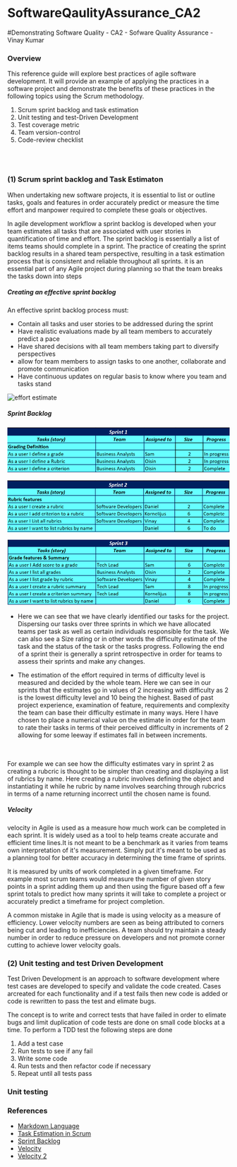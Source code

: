 # SoftwareQaulityAssurance_CA2

#Demonstrating Software Quality - CA2 - Sofware Quality Assurance - Vinay Kumar 

### Overview 

This reference guide will explore best practices of agile software development. It will provide an example of applying the practices in a software project and demonstrate the benefits of these practices in the following topics using the Scrum methodology.

1. Scrum sprint backlog and task estimation 
2. Unit testing and test-Driven Development 
3. Test coverage metric 
4. Team version-control
5. Code-review checklist

<br><br>

### (1) Scrum sprint backlog and Task Estimaton 

When undertaking new software projects, it is essential to list or outline tasks, goals and features in order accurately predict or measure the time effort and manpower required to complete these goals or objectives. 

In agile development workflow a sprint backlog is developed when your team estimates all tasks that are associated with user stories in quantification of time and effort. The sprint backlog is essentially a list of items teams should complete in a sprint. The practice of creating the sprint backlog results in a shared team perspective, resulting in a task estimation process that is consistent and reliable throughout all sprints. 
it is an essential part of any Agile project during planning so that the team breaks the tasks down into steps 

##### Creating an effective sprint backlog
An effective sprint backlog process must: 
* Contain all tasks and user stories to be addressed during the sprint 
* Have realistic evaluations made by all team members to accurately predict a pace
* Have shared decisions with all team members taking part to diversify perspectives 
* allow for team members to assign tasks to one another, collaborate and promote   communication
* Have continuous updates on regular basis to know where you team and tasks stand


![effort estimate](images/effort_estimat.png)

##### Sprint Backlog

![Sprint 1](images/S1.PNG)
<br>


![Sprint 2](images/S2.PNG)
<br>


![Sprint 3](images/S3.PNG)
<br>

* Here we can see that we have clearly identified our tasks for the project. Dispersing our tasks over three sprints in which we have allocated teams per task as well as certain individuals responsible for the task. We can also see a Size rating or in other words the difficulty estimate of the task and the status of the task or the tasks progress. Following the end of a sprint their is generally a sprint retrospective in order for teams to assess their sprints and make any changes. 

* The estimation of the effort required in terms of difficulty level is measured and decided by the whole team. Here we can see in our sprints that the estimates go in values of 2 increasing with difficulty as 2 is the lowest difficulty level and 10 being the highest. Based of past project experience, examination of feature, requirements and complexity the team can base their difficulty estimate in many ways. Here I have chosen to place a numerical value on the estimate in order for the team to rate their tasks in terms of their perceived difficulty in increments of 2 allowing for some leeway if estimates fall in between increments. 
<br>
<br>
For example we can see how the difficulty estimates vary in sprint 2 as creating a rubcric is thought to be simpler than creating and displaying a list of rubrics by name. Here creating a rubric involves defining the object and instantiating it while he rubric by name involves searching through rubcrics in terms of a name returning incorrect until the chosen name is found.  

##### Velocity 
velocity in Agile is used as a measure how much work can be completed in each sprint. It is widely used as a tool to help  teams create accurate and efficient time lines.It is not meant to be a benchmark as it varies from teams own interpretation of it's measurement. Simply put it's meant to be used as a planning tool for better accuracy in determining the time frame of sprints.

It is measured by units of work completed in a given timeframe. For example most scrum teams would measure the number of given story points in a sprint adding them up and then using the figure based off a few sprint totals to predict how many sprints it will take to complete a project or accurately predict a timeframe for project completion. 

A common mistake in Agile that is made is using velocity as a measure of efficiency. Lower velocity numbers are seen as being attributed to corners being cut and leading to inefficiencies. A team should try maintain a steady number in order to reduce pressure on developers and not promote corner cutting to achieve lower velocity goals. 

### (2) Unit testing and test Driven Development 
Test Driven Development is an approach to software development where test cases are developed to specify and validate the code created. Cases arcreated for each functionality and if a test fails then new code is added or code is rewritten to pass the test and elimate bugs. 

The concept is to write and correct tests that have failed in order to elimate bugs and limit duplication of code tests are done on small code blocks at a time. To perform a TDD test the following steps are done 
<br>

1. Add a test case 
2. Run tests to see if any fail
3. Write some code
4. Run tests and then refactor code if necessary
5. Repeat until all tests pass


### Unit testing 




### References 

- [Markdown Language](https://www.markdownguide.org/basic-syntax/)
- [Task Estimation in Scrum](https://www.projectmanagement.com/blog/blogPostingView.cfm?blogPostingID=46054&thisPageURL=/blog-post/46054/Task-Estimation-with-Scrum#_=_)
- [Sprint Backlog](https://www.sealights.io/sprint-velocity/the-sprint-backlog-why-its-important-and-how-to-make-it-great/)
- [Velocity](https://www.planview.com/resources/articles/lkdc-velocity-agile/#:~:text=Velocity%20in%20Agile%20is%20a,iterations%2C%20sprints%2C%20or%20weeks.)
- [Velocity 2](https://www.agilealliance.org/glossary/velocity)